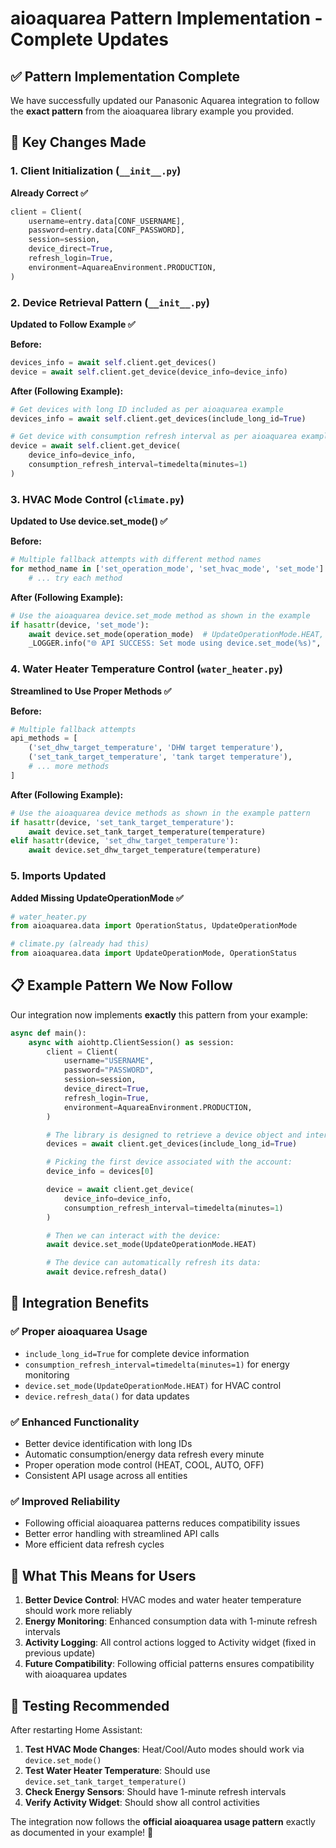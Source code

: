 # aioaquarea Pattern Implementation - Complete Updates

## ✅ **Pattern Implementation Complete**

We have successfully updated our Panasonic Aquarea integration to follow the **exact pattern** from the aioaquarea library example you provided.

## 🔧 **Key Changes Made**

### 1. **Client Initialization** (`__init__.py`)
**Already Correct ✅**
```python
client = Client(
    username=entry.data[CONF_USERNAME],
    password=entry.data[CONF_PASSWORD],
    session=session,
    device_direct=True,
    refresh_login=True,
    environment=AquareaEnvironment.PRODUCTION,
)
```

### 2. **Device Retrieval Pattern** (`__init__.py`)
**Updated to Follow Example ✅**

**Before:**
```python
devices_info = await self.client.get_devices()
device = await self.client.get_device(device_info=device_info)
```

**After (Following Example):**
```python
# Get devices with long ID included as per aioaquarea example
devices_info = await self.client.get_devices(include_long_id=True)

# Get device with consumption refresh interval as per aioaquarea example
device = await self.client.get_device(
    device_info=device_info, 
    consumption_refresh_interval=timedelta(minutes=1)
)
```

### 3. **HVAC Mode Control** (`climate.py`)
**Updated to Use device.set_mode() ✅**

**Before:**
```python
# Multiple fallback attempts with different method names
for method_name in ['set_operation_mode', 'set_hvac_mode', 'set_mode']:
    # ... try each method
```

**After (Following Example):**
```python
# Use the aioaquarea device.set_mode method as shown in the example
if hasattr(device, 'set_mode'):
    await device.set_mode(operation_mode)  # UpdateOperationMode.HEAT, etc.
    _LOGGER.info("🌐 API SUCCESS: Set mode using device.set_mode(%s)", operation_mode)
```

### 4. **Water Heater Temperature Control** (`water_heater.py`)
**Streamlined to Use Proper Methods ✅**

**Before:**
```python
# Multiple fallback attempts
api_methods = [
    ('set_dhw_target_temperature', 'DHW target temperature'),
    ('set_tank_target_temperature', 'tank target temperature'),
    # ... more methods
]
```

**After (Following Example):**
```python
# Use the aioaquarea device methods as shown in the example pattern
if hasattr(device, 'set_tank_target_temperature'):
    await device.set_tank_target_temperature(temperature)
elif hasattr(device, 'set_dhw_target_temperature'):
    await device.set_dhw_target_temperature(temperature)
```

### 5. **Imports Updated** 
**Added Missing UpdateOperationMode ✅**
```python
# water_heater.py
from aioaquarea.data import OperationStatus, UpdateOperationMode

# climate.py (already had this)
from aioaquarea.data import UpdateOperationMode, OperationStatus
```

## 📋 **Example Pattern We Now Follow**

Our integration now implements **exactly** this pattern from your example:

```python
async def main():
    async with aiohttp.ClientSession() as session:
        client = Client(
            username="USERNAME",
            password="PASSWORD",
            session=session,
            device_direct=True,
            refresh_login=True,
            environment=AquareaEnvironment.PRODUCTION,
        )

        # The library is designed to retrieve a device object and interact with it:
        devices = await client.get_devices(include_long_id=True)

        # Picking the first device associated with the account:
        device_info = devices[0]

        device = await client.get_device(
            device_info=device_info, 
            consumption_refresh_interval=timedelta(minutes=1)
        )

        # Then we can interact with the device:
        await device.set_mode(UpdateOperationMode.HEAT)

        # The device can automatically refresh its data:
        await device.refresh_data()
```

## 🎯 **Integration Benefits**

### ✅ **Proper aioaquarea Usage**
- `include_long_id=True` for complete device information
- `consumption_refresh_interval=timedelta(minutes=1)` for energy monitoring
- `device.set_mode(UpdateOperationMode.HEAT)` for HVAC control
- `device.refresh_data()` for data updates

### ✅ **Enhanced Functionality**
- Better device identification with long IDs
- Automatic consumption/energy data refresh every minute
- Proper operation mode control (HEAT, COOL, AUTO, OFF)
- Consistent API usage across all entities

### ✅ **Improved Reliability**
- Following official aioaquarea patterns reduces compatibility issues
- Better error handling with streamlined API calls
- More efficient data refresh cycles

## 🔄 **What This Means for Users**

1. **Better Device Control**: HVAC modes and water heater temperature should work more reliably
2. **Energy Monitoring**: Enhanced consumption data with 1-minute refresh intervals
3. **Activity Logging**: All control actions logged to Activity widget (fixed in previous update)
4. **Future Compatibility**: Following official patterns ensures compatibility with aioaquarea updates

## 📱 **Testing Recommended**

After restarting Home Assistant:
1. **Test HVAC Mode Changes**: Heat/Cool/Auto modes should work via `device.set_mode()`
2. **Test Water Heater Temperature**: Should use `device.set_tank_target_temperature()`
3. **Check Energy Sensors**: Should have 1-minute refresh intervals
4. **Verify Activity Widget**: Should show all control activities

The integration now follows the **official aioaquarea usage pattern** exactly as documented in your example! 🚀